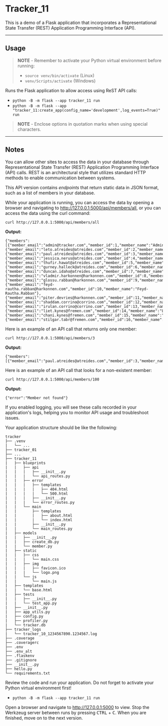# Tracker_11

This is a demo of a Flask application that incorporates a Representational State Transfer (REST) Application Programming Interface (API).

-----

## Usage

> **NOTE** - Remember to activate your Python virtual environment before running:
>
> - `source venv/bin/activate` (Linux)
> - `venv/Scripts/activate` (Windows)

Runs the Flask application to allow access using ReST API calls:

- `python -B -m flask --app tracker_11 run`
- `python -B -m flask --app "tracker_11:create_app(config_name='development',log_events=True)" run`

> **NOTE** - Enclose options in quotation marks when using special characters.

-----

## Notes

You can allow other sites to access the data in your database through Representational State Transfer (REST) Application Programming Interface (API) calls. REST is an architectural style that utilizes standard HTTP methods to enable communication between systems.

This API version contains *endpoints* that return static data in JSON format, such as a list of members in your database.

While your application is running, you can access the data by opening a browser and navigating to <http://127.0.0.1:5000/api/members/all>, or you can access the data using the curl command:

```shell
curl http://127.0.0.1:5000/api/members/all
```

**Output:**

```text
{"members":[{"member_email":"admin@tracker.com","member_id":1,"member_name":"Admin"},{"member_email":"leto.atreides@atreides.com","member_id":2,"member_name":"Leto.Atreides"},{"member_email":"paul.atreides@atreides.com","member_id":3,"member_name":"Paul.Atreides"},{"member_email":"jessica.nerus@atreides.com","member_id":4,"member_name":"Jessica.Nerus"},{"member_email":"thufir.hawat@atreides.com","member_id":5,"member_name":"Thufir.Hawat"},{"member_email":"gurney.halleck@atreides.com","member_id":6,"member_name":"Gurney.Halleck"},{"member_email":"duncan.idaho@atreides.com","member_id":7,"member_name":"Duncan.Idaho"},{"member_email":"vladmir.harkonnen@harkonnen.com","member_id":8,"member_name":"Vladimir.Harkonnen"},{"member_email":"glossu.rabban@harkonnen.com","member_id":9,"member_name":"Glossu.Rabban"},{"member_email":"feyd-rautha.rabban@harkonnen.com","member_id":10,"member_name":"Feyd-Rautha.Rabban"},{"member_email":"piter.devries@harkonnen.com","member_id":11,"member_name":"Piter.DeVries"},{"member_email":"shaddam.corrino@corrino.com","member_id":12,"member_name":"Shaddam.Corrino"},{"member_email":"irulan.corrino@corrino.com","member_id":13,"member_name":"Irulan.Corrino"},{"member_email":"liet.kynes@fremen.com","member_id":14,"member_name":"Liet.Kynes"},{"member_email":"chani.kynes@fremen.com","member_id":15,"member_name":"Chani.Kynes"},{"member_email":"stilgar.tabr@fremen.com","member_id":16,"member_name":"Stilgar.Tabr"}]}
```

Here is an example of an API call that returns only one member:

```shell
curl http://127.0.0.1:5000/api/members/3
```

**Output:**

```text
{"members":[{"member_email":"paul.atreides@atreides.com","member_id":3,"member_name":"Paul.Atreides"}]}
```

Here is an example of an API call that looks for a non-existent member:

```shell
curl http://127.0.0.1:5000/api/members/100
```

**Output:**

```text
{"error":"Member not found"}
```

If you enabled logging, you will see these calls recorded in your application's logs, helping you to monitor API usage and troubleshoot issues.

Your application structure should be like the following:

```text
tracker
├── .venv
|   └── ...
├── tracker_01
├── ...
├── tracker_11
|   ├── blueprints
|   |   ├── api
|   |   |   ├── __init__.py
|   |   |   └── api_routes.py
|   |   ├── error
|   |   |   ├── templates
|   |   |   |   ├── 404.html
|   |   |   |   └── 500.html
|   |   |   ├── __init__.py
|   |   |   └── error_routes.py
|   |   └── main
|   |       ├── templates
|   |       |   ├── about.html
|   |       |   └── index.html
|   |       ├── __init__.py
|   |       └── main_routes.py
|   ├── models
|   |   ├── __init__.py
|   |   ├── create_db.py
|   |   └── member.py
|   ├── static
|   |   ├── css
|   |   |   └── main.css
|   |   ├── img
|   |   |   ├── favicon.ico
|   |   |   └── logo.png
|   |   └── js
|   |       └── main.js
|   ├── templates
|   |   └── base.html
|   ├── tests
|   |   ├── __init__.py
|   |   └── test_app.py
|   ├── __init__.py
|   ├── app_utils.py
|   ├── config.py
|   ├── profiler.py
|   └── tracker.db
├── tracker_logs
|   └── tracker_10_1234567890.1234567.log
├── .coverage
├── .coveragerc
├── .env
├── .env_alt
├── .flaskenv
├── .gitignore
├── __init__.py
├── hello.py
└── requirements.txt
```

Review the code and run your application. Do not forget to activate your Python virtual environment first!

- `python -B -m flask --app tracker_11 run`

Open a browser and navigate to <http://127.0.0.1:5000> to view. Stop the Werkzeug server between runs by pressing <kbd>CTRL</kbd> +  <kbd>C</kbd>. When you are finished, move on to the next version.

